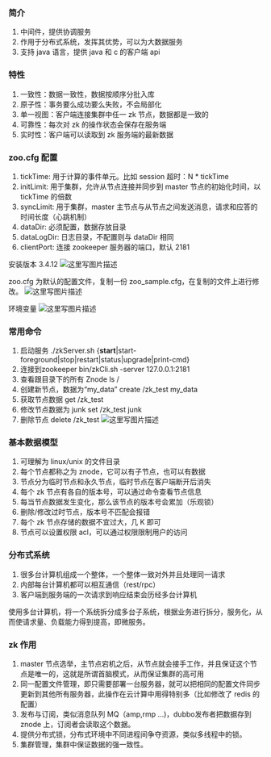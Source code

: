 ###  简介

1. 中间件，提供协调服务
2. 作用于分布式系统，发挥其优势，可以为大数据服务
3. 支持 java 语言，提供 java 和 c 的客户端 api

### 特性

1. 一致性：数据一致性，数据按顺序分批入库
2. 原子性：事务要么成功要么失败，不会局部化
3. 单一视图：客户端连接集群中任一 zk 节点，数据都是一致的
4. 可靠性：每次对 zk 的操作状态会保存在服务端
5. 实时性：客户端可以读取到 zk 服务端的最新数据

### zoo.cfg 配置

1. tickTime: 用于计算的事件单元。比如 session 超时：N * tickTime
2. initLimit: 用于集群，允许从节点连接并同步到 master 节点的初始化时间，以 tickTime 的倍数
3. syncLimit: 用于集群，master 主节点与从节点之间发送消息，请求和应答的时间长度（心跳机制）
4. dataDir: 必须配置，数据存放目录
5. dataLogDir: 日志目录，不配置则与 dataDir 相同
6. clientPort: 连接 zookeeper 服务器的端口，默认 2181

安装版本 3.4.12 
![这里写图片描述](http://upload-images.jianshu.io/upload_images/7460499-825ceacceabeb190?imageMogr2/auto-orient/strip%7CimageView2/2/w/1240)

zoo.cfg 为默认的配置文件，复制一份 zoo_sample.cfg，在复制的文件上进行修改。
![这里写图片描述](http://upload-images.jianshu.io/upload_images/7460499-61365d3c4fbda0a1?imageMogr2/auto-orient/strip%7CimageView2/2/w/1240)

环境变量
![这里写图片描述](http://upload-images.jianshu.io/upload_images/7460499-d50172c03deefb36?imageMogr2/auto-orient/strip%7CimageView2/2/w/1240)

### 常用命令

1. 启动服务
./zkServer.sh {**start**|start-foreground|stop|restart|status|upgrade|print-cmd}
2. 连接到zookeeper
bin/zkCli.sh -server 127.0.0.1:2181
3. 查看跟目录下的所有 Znode
ls /
4. 创建新节点，数据为“my_data”
create /zk_test my_data
5. 获取节点数据
get /zk_test
6. 修改节点数据为 junk
set /zk_test junk
7. 删除节点
delete /zk_test
![这里写图片描述](http://upload-images.jianshu.io/upload_images/7460499-1d220ee4547f4ab0?imageMogr2/auto-orient/strip%7CimageView2/2/w/1240)
### 基本数据模型
 
1. 可理解为 linux/unix 的文件目录
2. 每个节点都称之为 znode，它可以有子节点，也可以有数据
3. 节点分为临时节点和永久节点，临时节点在客户端断开后消失
4. 每个 zk 节点有各自的版本号，可以通过命令查看节点信息
5. 每当节点数据发生变化，那么该节点的版本号会累加（乐观锁）
6. 删除/修改过时节点，版本号不匹配会报错
7. 每个 zk 节点存储的数据不宜过大，几 K 即可
8. 节点可以设置权限 acl，可以通过权限限制用户的访问


### 分布式系统

1. 很多台计算机组成一个整体，一个整体一致对外并且处理同一请求
2. 内部每台计算机都可以相互通信（rest/rpc）
3. 客户端到服务端的一次请求到响应结束会历经多台计算机

使用多台计算机，将一个系统拆分成多台子系统，根据业务进行拆分，服务化，从而使请求量、负载能力得到提高，即微服务。
 
### zk 作用

1. master 节点选举，主节点宕机之后，从节点就会接手工作，并且保证这个节点是唯一的，这就是所谓首脑模式，从而保证集群的高可用
2. 同一配置文件管理，即只需要部署一台服务器，就可以把相同的配置文件同步更新到其他所有服务器，此操作在云计算中用得特别多（比如修改了 redis 的配置）
3. 发布与订阅，类似消息队列 MQ（amp,rmp ...)，dubbo发布者把数据存到 znode 上，订阅者会读取这个数据。
4. 提供分布式锁，分布式环境中不同进程间争夺资源，类似多线程中的锁。
5. 集群管理，集群中保证数据的强一致性。





